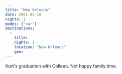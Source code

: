 ```yaml
---
title: "New Orleans"
date: 2001-05-18
nights: 1
modes: ["car"]
destinations:
  -
    title:
    nights: 1
    location: "New Orleans"
    geo:
---
```


Kurt's graduation with Colleen. Not happy family time.
